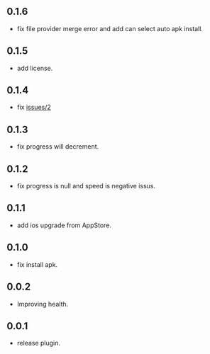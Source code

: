 ## 0.1.6
* fix file provider merge error and add can select auto apk install.
## 0.1.5
* add license.
## 0.1.4
* fix [issues/2](https://github.com/rhymelph/r_upgrade/issues/2#issue-524088878)
## 0.1.3
* fix progress will decrement.
## 0.1.2
* fix progress is null and speed is negative issus.
## 0.1.1
* add ios upgrade from AppStore.
## 0.1.0
* fix install apk.
## 0.0.2
* Improving health.
## 0.0.1
* release plugin.
